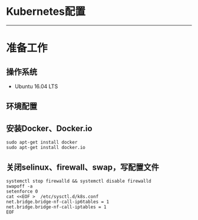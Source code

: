 # Kubernetes配置
***
# 准备工作
## 操作系统
* Ubuntu 16.04 LTS
## 环境配置
## 安装Docker、Docker.io
    sudo apt-get install docker
    sudo apt-get install docker.io
## 关闭selinux、firewall、swap，写配置文件 
    systemctl stop firewalld && systemctl disable firewalld
    swapoff -a
    setenforce 0
    cat <<EOF >  /etc/sysctl.d/k8s.conf
    net.bridge.bridge-nf-call-ip6tables = 1
    net.bridge.bridge-nf-call-iptables = 1
    EOF
